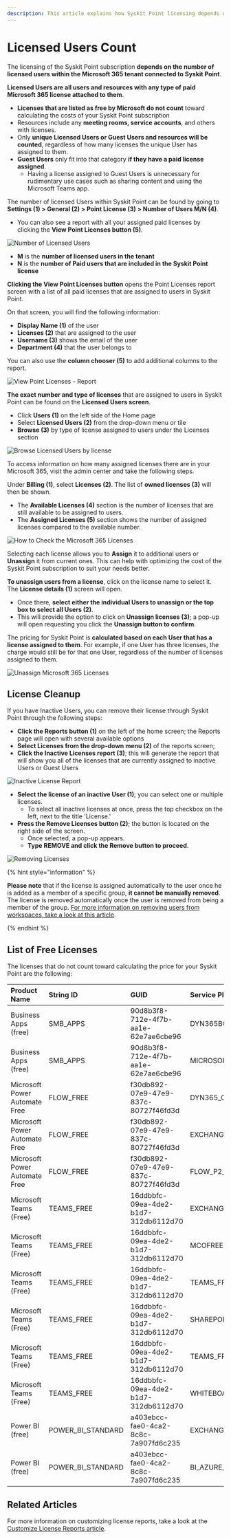 ```yaml
---
description: This article explains how Syskit Point licensing depends on the Microsoft 365 licenses in your tenant.
---
```


# Licensed Users Count

The licensing of the Syskit Point subscription **depends on the number of licensed users within the Microsoft 365 tenant connected to Syskit Point**.

**Licensed Users are all users and resources with any type of paid Microsoft 365 license attached to them**.
 * **Licenses that are listed as free by Microsoft do not count** toward calculating the costs of your Syskit Point subscription
 * Resources include any **meeting rooms, service accounts**, and others with licenses.
 * Only **unique Licensed Users or Guest Users and resources will be counted**, regardless of how many licenses the unique User has assigned to them. 
 * **Guest Users** only fit into that category **if they have a paid license assigned**. 
   * Having a license assigned to Guest Users is unnecessary for rudimentary use cases such as sharing content and using the Microsoft Teams app.

The number of licensed Users within Syskit Point can be found by going to **Settings (1) > General (2) > Point License (3) > Number of Users M/N (4)**.
* You can also see a report with all your assigned paid licenses by clicking the **View Point Licenses button (5)**. 

![Number of Licensed Users](../.gitbook/assets/activation-licensed-users-point.png)

 * **M** is the **number of licensed users in the tenant** 
 * **N** is the **number of Paid users that are included in the Syskit Point license**

**Clicking the View Point Licenses button** opens the Point Licenses report screen with a list of all paid licenses that are assigned to users in Syskit Point. 

On that screen, you will find the following information:
  * **Display Name (1)** of the user
  * **Licenses (2)** that are assigned to the user
  * **Username (3)** shows the email of the user
  * **Department (4)** that the user belongs to 

You can also use the **column chooser (5)** to add additional columns to the report. 

![View Point Licenses - Report](../.gitbook/assets/activation-licensed-users_licenses-report.png)

**The exact number and type of licenses** that are assigned to users in Syskit Point can be found on the **Licensed Users screen**. 
* Click **Users (1)** on the left side of the Home page
* Select **Licensed Users (2)** from the drop-down menu or tile
* **Browse (3)** by type of license assigned to users under the Licenses section

![Browse Licensed Users by license](../.gitbook/assets/activation-licensed-users_browse-license.png)

To access information on how many assigned licenses there are in your Microsoft 365, visit the admin center and take the following steps. 

Under **Billing (1)**, select **Licenses (2)**. The list of **owned licenses (3)** will then be shown. 
 * The **Available Licenses (4)** section is the number of licenses that are still available to be assigned to users. 
 * The **Assigned Licenses (5)** section shows the number of assigned licenses compared to the available number. 

![How to Check the Microsoft 365 Licenses](../.gitbook/assets/licensed-users-count_microsoft-licenses.png)

Selecting each license allows you to **Assign** it to additional users or **Unassign** it from current ones. This can help with optimizing the cost of the Syskit Point subscription to suit your needs better.

**To unassign users from a license**, click on the license name to select it. The **License details (1)** screen will open.

 * Once there, **select either the individual Users to unassign or the top box to select all Users (2)**.
 * This will provide the option to click on **Unassign licenses (3)**; a pop-up will open requesting you click the **Unassign button to confirm**.

The pricing for Syskit Point is **calculated based on each User that has a license assigned to them**. 
For example, if one User has three licenses, the charge would still be for that one User, regardless of the number of licenses assigned to them. 

![Unassign Microsoft 365 Licenses](../.gitbook/assets/licensed-users-count_microsoft-license-unassign.png)

## License Cleanup

If you have Inactive Users, you can remove their license through Syskit Point through the following steps:
 * **Click the Reports button (1)** on the left of the home screen; the Reports page will open with several available options
 * **Select Licenses from the drop-down menu (2)** of the reports screen; 
 * **Click the Inactive Licenses report (3)**; this will generate the report that will show you all of the licenses that are currently assigned to inactive Users or Guest Users

![Inactive License Report](../.gitbook/assets/activation-licensed-users-count_inactive-report.png)

 * **Select the license of an inactive User (1)**; you can select one or multiple licenses. 
    * To select all inactive licenses at once, press the top checkbox on the left, next to the title 'License.' 
 * **Press the Remove Licenses button (2)**; the button is located on the right side of the screen. 
    * Once selected, a pop-up appears.
    * **Type REMOVE and click the Remove button to proceed**. 

![Removing Licenses](../.gitbook/assets/activation-licensed-users-count_inactive-remove.png)


{% hint style="information" %}

**Please note** that if the license is assigned automatically to the user once he is added as a member of a specific group, **it cannot be manually removed**. The license is removed automatically once the user is removed from being a member of the group. [For more information on removing users from workspaces, take a look at this article](../point-collaborators/manage-workspaces/manage-workspaces.md#remove-access).

{% endhint %}

## List of Free Licenses

The licenses that do not count toward calculating the price for your Syskit Point are the following:

| Product Name | String ID | GUID | Service Plan Name |
| :--- | :--- | :--- | :--- |
| Business Apps (free) | SMB_APPS | 90d8b3f8-712e-4f7b-aa1e-62e7ae6cbe96 | DYN365BC_MS_INVOICING |
| Business Apps (free) | SMB_APPS | 90d8b3f8-712e-4f7b-aa1e-62e7ae6cbe96 | MICROSOFTBOOKINGS |
| Microsoft Power Automate Free | FLOW_FREE | f30db892-07e9-47e9-837c-80727f46fd3d | DYN365_CDS_VIRAL |
| Microsoft Power Automate Free | FLOW_FREE | f30db892-07e9-47e9-837c-80727f46fd3d | EXCHANGE_S_FOUNDATION |
| Microsoft Power Automate Free | FLOW_FREE | f30db892-07e9-47e9-837c-80727f46fd3d | FLOW_P2_VIRAL |
| Microsoft Teams (Free) | TEAMS_FREE | 16ddbbfc-09ea-4de2-b1d7-312db6112d70 | EXCHANGE_S_FOUNDATION |
| Microsoft Teams (Free) | TEAMS_FREE | 16ddbbfc-09ea-4de2-b1d7-312db6112d70 | MCOFREE |
| Microsoft Teams (Free) | TEAMS_FREE | 16ddbbfc-09ea-4de2-b1d7-312db6112d70 | TEAMS_FREE |
| Microsoft Teams (Free) | TEAMS_FREE | 16ddbbfc-09ea-4de2-b1d7-312db6112d70 | SHAREPOINTDESKLESS |
| Microsoft Teams (Free) | TEAMS_FREE | 16ddbbfc-09ea-4de2-b1d7-312db6112d70 | TEAMS_FREE_SERVICE |
| Microsoft Teams (Free) | TEAMS_FREE | 16ddbbfc-09ea-4de2-b1d7-312db6112d70 | WHITEBOARD_FIRSTLINE1 |
| Power BI (free) | POWER_BI_STANDARD | a403ebcc-fae0-4ca2-8c8c-7a907fd6c235 | EXCHANGE_S_FOUNDATION |
| Power BI (free) | POWER_BI_STANDARD | a403ebcc-fae0-4ca2-8c8c-7a907fd6c235 | BI_AZURE_P0 |


## Related Articles

For more information on customizing license reports, take a look at the [Customize License Reports article](../configuration/customize-license-reports.md).
